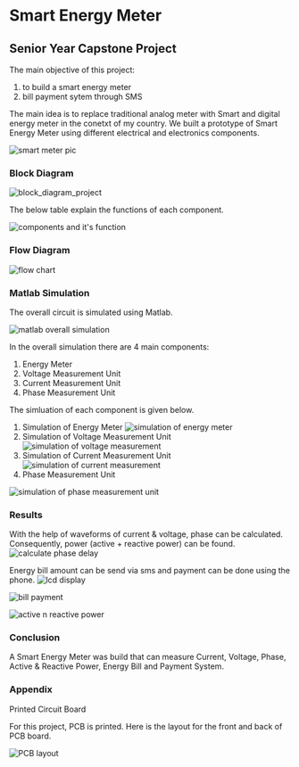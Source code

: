 # Smart Energy Meter

## Senior Year Capstone Project

The main objective of this project:
1. to build a smart energy meter
2. bill payment sytem through SMS

The main idea is to replace traditional analog meter with Smart and digital energy meter in the conetxt of my country. We built a prototype of Smart Energy Meter using different electrical and electronics components. 

![smart meter pic](https://user-images.githubusercontent.com/48818645/208939709-1e1c02e6-4d4b-45ad-8446-d8b7dba3b6a6.PNG)



### Block Diagram 

![block_diagram_project](https://user-images.githubusercontent.com/48818645/208931637-4e3e5807-9cc0-4b1e-8f51-c8663334e52e.PNG)

The below table explain the functions of each component.

![components and it's function](https://user-images.githubusercontent.com/48818645/209007052-db5f6bd2-713e-4421-9eec-bfbcf63244ae.PNG)

### Flow Diagram

![flow chart](https://user-images.githubusercontent.com/48818645/208939386-1b048c56-4c55-44c3-bbc7-5493dc509829.PNG)


### Matlab Simulation
The overall circuit is simulated using Matlab.

![matlab overall simulation](https://user-images.githubusercontent.com/48818645/208956823-da87e8a6-b447-483b-ac21-3f51e84ea4a3.PNG)

In the overall simulation there are 4 main components:
1. Energy Meter
2. Voltage Measurement Unit
3. Current Measurement Unit
4. Phase Measurement Unit

The simluation of each component is given below.
1. Simulation of Energy Meter
![simulation of energy meter](https://user-images.githubusercontent.com/48818645/208958539-ffa435fb-dd6b-4ce1-8bdc-54a0101ac91d.PNG)
2. Simulation of Voltage Measurement Unit
![simulation of voltage measurement](https://user-images.githubusercontent.com/48818645/208959880-8790d833-7e03-4e14-b11f-5f0aff692262.PNG)
3. Simulation of Current Measurement Unit
![simulation of current measurement](https://user-images.githubusercontent.com/48818645/208965390-d9e653f8-bb05-4a31-ae9f-7153d899e460.PNG)
4. Phase Measurement Unit

 ![simulation of phase measurement unit](https://user-images.githubusercontent.com/48818645/208966403-8199a38e-a39a-4fad-b1fe-236cfec5f2f0.PNG)

### Results 

With the help of waveforms of current & voltage, phase can be calculated. Consequently, power (active + reactive power) can be found. 
![calculate phase delay](https://user-images.githubusercontent.com/48818645/208974386-4b87bbc5-993e-4dbc-a64c-523bee8f5c0c.PNG)

Energy bill amount can be send via sms and payment can be done using the phone.
![lcd display](https://user-images.githubusercontent.com/48818645/208974835-891a6113-a2f9-4350-8857-81068a97e2c0.jpg)

![bill payment](https://user-images.githubusercontent.com/48818645/208975297-571ca02b-00fa-48c3-bf13-6e11a6514cbb.PNG)

![active n reactive power](https://user-images.githubusercontent.com/48818645/208976557-57a0a860-73fc-403a-a55e-919045559d47.PNG)

### Conclusion
A Smart Energy Meter was build that can measure Current, Voltage, Phase, Active & Reactive Power, Energy Bill and Payment System. 

 ### Appendix
 
 Printed Circuit Board
 
 For this project, PCB is printed. Here is the layout for the front and back of PCB board.
 
 ![PCB layout](https://user-images.githubusercontent.com/48818645/209006094-bc67b6b3-3a41-4d40-a9a0-edf0a8aee79a.PNG)

 
